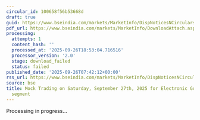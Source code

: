 ```yaml
---
circular_id: 100658f56b53668d
draft: true
guid: https://www.bseindia.com/markets/MarketInfo/DispNoticesNCirculars.aspx?Noticeid={07F522C8-42FA-40DC-8E77-3ECC2A2B5124}&noticeno=20250926-8&dt=09/26/2025&icount=8&totcount=76&flag=0
pdf_url: https://www.bseindia.com/markets/MarketInfo/DownloadAttach.aspx?id=20250926-8&attachedId=
processing:
  attempts: 1
  content_hash: ''
  processed_at: '2025-09-26T18:53:04.716516'
  processor_version: '2.0'
  stage: download_failed
  status: failed
published_date: '2025-09-26T07:42:12+00:00'
rss_url: https://www.bseindia.com/markets/MarketInfo/DispNoticesNCirculars.aspx?Noticeid={07F522C8-42FA-40DC-8E77-3ECC2A2B5124}&noticeno=20250926-8&dt=09/26/2025&icount=8&totcount=76&flag=0
source: bse
title: Mock Trading on Saturday, September 27th, 2025 for Electronic Gold Receipts
  segment
---
```


Processing in progress...